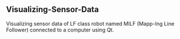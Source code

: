 ## Visualizing-Sensor-Data
Visualizing sensor data of LF class robot named MILF (Mapp-Ing Line Follower) connected to a computer using Qt.
